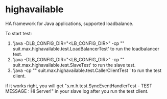 # highavailable
HA framework for Java applications, supported loadbalance.

To start test:
  1. 'java -DLB_CONFIG_DIR="<LB_CONFIG_DIR>" -cp "<CLASSPATH>" suit.max.highavailable.test.LoadBalancerTest' to run the loadbalancer test.
  2. 'java -DLB_CONFIG_DIR="<LB_CONFIG_DIR>" -cp "<CLASSPATH>" suit.max.highavailable.test.SlaveTest' to run the slave test.
  3. 'java -cp "<CLASSPATH>" suit.max.highavailable.test.CallerClientTest <loadbalancer ip address>' to run the test client.

if it works right, you will get "s.m.h.test.SyncEventHandlerTest - TEST MESSAGE : Hi Server!" in your slave log after you run the test client.
